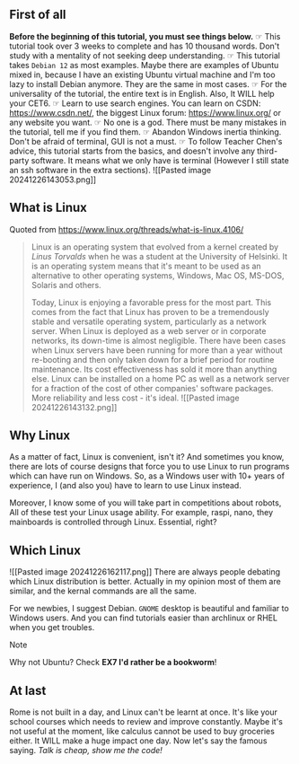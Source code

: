 ## First of all
**Before the beginning of this tutorial, you must see things below.**
☞ This tutorial took over 3 weeks to complete and has 10 thousand words. Don't study with a mentality of not seeking deep understanding.
☞ This tutorial takes `Debian 12` as most examples. Maybe there are examples of Ubuntu mixed in, because I have an existing Ubuntu virtual machine and I'm too lazy to install Debian anymore. They are the same in most cases.
☞ For the universality of the tutorial, the entire text is in English. Also, It WILL help your CET6.
☞ Learn to use search engines. You can learn on CSDN: https://www.csdn.net/, the biggest Linux forum: https://www.linux.org/ or any website you want.
☞ No one is a god. There must be many mistakes in the tutorial, tell me if you find them.
☞ Abandon Windows inertia thinking. Don't be afraid of terminal, GUI is not a must. 
☞ To follow Teacher Chen's advice, this tutorial starts from the basics, and doesn't involve any third-party software. It means what we only have is terminal (However I still state an ssh software in the extra sections).
![[Pasted image 20241226143053.png]]

## What is Linux
Quoted from https://www.linux.org/threads/what-is-linux.4106/
>Linux is an operating system that evolved from a kernel created by *Linus Torvalds* when he was a student at the University of Helsinki. It is an operating system means that it's meant to be used as an alternative to other operating systems, Windows, Mac OS, MS-DOS, Solaris and others.
>
>Today, Linux is enjoying a favorable press for the most part. This comes from the fact that Linux has proven to be a tremendously stable and versatile operating system, particularly as a network server. When Linux is deployed as a web server or in corporate networks, its down-time is almost negligible. There have been cases when Linux servers have been running for more than a year without re-booting and then only taken down for a brief period for routine maintenance. Its cost effectiveness has sold it more than anything else. Linux can be installed on a home PC as well as a network server for a fraction of the cost of other companies' software packages. More reliability and less cost - it's ideal.
![[Pasted image 20241226143132.png]]
## Why Linux
As a matter of fact, Linux is convenient, isn't it? And sometimes you know, there are lots of course designs that force you to use Linux to run programs which can have run on Windows. So, as a Windows user with 10+ years of experience, I (and also you) have to learn to use Linux instead.

Moreover, I know some of you will take part in competitions about robots, All of these test your Linux usage ability. For example, raspi, nano, they mainboards is controlled through Linux. Essential, right?
## Which Linux
![[Pasted image 20241226162117.png]]
There are always people debating which Linux distribution is better. Actually in my opinion most of them are similar, and the kernal commands are all the same.

For we newbies, I suggest Debian. `GNOME` desktop is beautiful and familiar to Windows users. And you can find tutorials easier than archlinux or RHEL when you get troubles.
>[!NOTE]
>Why not Ubuntu? Check **EX7 I'd rather be a bookworm**!

## At last
Rome is not built in a day, and Linux can't be learnt at once. It's like your school courses which needs to review and improve constantly. Maybe it's not useful at the moment, like calculus cannot be used to buy groceries either. It WILL make a huge impact one day. Now let's say the famous saying. *Talk is cheap, show me the code!*